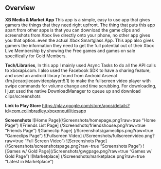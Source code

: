 ## Overview

**XB Media & Market App**
This app is a simple, easy to use app that gives gamers the things that they need right upfront.  The thing that puts this app apart from other apps is that you can download the game clips and screenshots from Xbox live directly onto your phone, no other app gives you that option..even the actual Xbox Smartglass App. This app also gives gamers the information they need to get the full potential out of their Xbox Live Membership by showing the Free games and games on sale specifically for Gold Members.

**Tech/Libraries**, 
In this app I mainly used Async Tasks to do all the API calls to xboxapi.com.  I also used the Facebook SDK to have a sharing feature, and used an android library found from Android Arsenal (fm.jiecao:jiecaovideoplayer:5.1) to make the fullscreen video player with swipe commands for volume change and time scrubbing. For downloading, I just used the native DownloadManager to queue up and download clips/screenshots

**Link to Play Store**
https://play.google.com/store/apps/details?id=com.colinbradley.xboxoneutilitiesapp

**Screenshots**
![Home Page](/Screenshots/homepage.png?raw=true “Home Page”)
![Friends List Page] (/Screenshots/friendshouse.png?raw=true “Friends Page”)
![Gameclip Page] (/Screenshots/gameclips.png?raw=true “Gameclips Page”)
![Fullscreen Video] (/Screenshots/fullscreenvideo.png?raw=true “Full Screen Video”)
![Screenshots Page](/Screenshots/screenshotspage.png?raw=true “Screenshots Page”)
![Games w/ Gold Page](/Screenshots/gwgpage.png?raw=true “Games w/ Gold Page”)
![Marketplace] (/Screenshots/marketplace.png?raw=true “Latest in Marketplace”)


